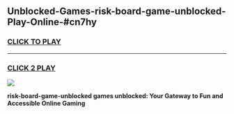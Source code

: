 
## Unblocked-Games-risk-board-game-unblocked-Play-Online-#cn7hy
<h3>
<a href="https://premium.freeplayer.one?title=risk-board-game-unblocked&ref=27F">CLICK TO PLAY</a></h3>
<hr>

<h3>
<a href="https://premium.freeplayer.one?title=risk-board-game-unblocked&ref=27F">CLICK 2 PLAY</a>
  
</h3>

<a href="https://premium.freeplayer.one?title=risk-board-game-unblocked&ref=27F"><img src="https://clearcache.store/games.png"></a>


**risk-board-game-unblocked games unblocked: Your Gateway to Fun and Accessible Online Gaming**
